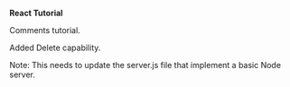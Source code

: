 __React Tutorial__

Comments tutorial.

Added Delete capability.

Note: This needs to update the server.js file that implement a basic Node server.
